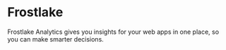 # Frostlake

Frostlake Analytics gives you insights for your web apps in one place, so you can make smarter decisions.